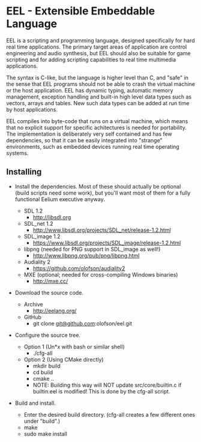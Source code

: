 EEL - Extensible Embeddable Language
====================================

EEL is a scripting and programming language, designed specifically for hard real time applications. The primary target areas of application are control engineering and audio synthesis, but EEL should also be suitable for game scripting and for adding scripting capabilities to real time multimedia applications.

The syntax is C-like, but the language is higher level than C, and "safe" in the sense that EEL programs should not be able to crash the virtual machine or the host application. EEL has dynamic typing, automatic memory management, exception handling and built-in high level data types such as vectors, arrays and tables. New such data types can be added at run time by host applications.

EEL compiles into byte-code that runs on a virtual machine, which means that no explicit support for specific achitectures is needed for portability. The implementation is deliberately very self contained and has few dependencies, so that it can be easily integrated into "strange" environments, such as embedded devices running real time operating systems.

Installing
----------

* Install the dependencies. Most of these should actually be optional (build scripts need some work), but you'll want most of them for a fully functional Eelium executive anyway.
  * SDL 1.2
    * http://libsdl.org
  * SDL_net 1.2
    * http://www.libsdl.org/projects/SDL_net/release-1.2.html
  * SDL_image 1.2
    * https://www.libsdl.org/projects/SDL_image/release-1.2.html
  * libpng (needed for PNG support in SDL_image as well!)
    * http://www.libpng.org/pub/png/libpng.html
  * Audiality 2
    * https://github.com/olofson/audiality2
  * MXE (optional; needed for cross-compiling Windows binaries)
    * http://mxe.cc/

* Download the source code.
  * Archive
    * http://eelang.org/
  * GitHub
    * git clone git@github.com:olofson/eel.git

* Configure the source tree.
  * Option 1 (Un*x with bash or similar shell)
    * ./cfg-all
  * Option 2 (Using CMake directly)
    * mkdir build
    * cd build
    * cmake ..
    * NOTE: Building this way will NOT update src/core/builtin.c if builtin.eel is modified! This is done by the cfg-all script.

* Build and install.
  * Enter the desired build directory. (cfg-all creates a few different ones under "build".)
  * make
  * sudo make install
